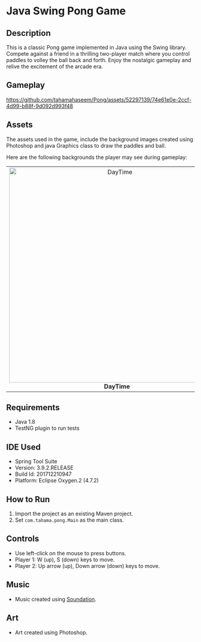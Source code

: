 # Java Swing Pong Game

## Description
This is a classic Pong game implemented in Java using the Swing library. Compete against a friend in a thrilling two-player match where you control paddles to volley the ball back and forth. Enjoy the nostalgic gameplay and relive the excitement of the arcade era.

## Gameplay

https://github.com/tahamahaseem/Pong/assets/52297139/74e61e0e-2ccf-4d99-b88f-9d092d993f48


## Assets

The assets used in the game, include the background images created using Photoshop and java Graphics class to draw the paddles and ball. 

Here are the following backgrounds the player may see during gameplay:

<table>
  <tr>
    <td align="center">
      <img width="576" alt="DayTime" src="https://github.com/tahamahaseem/Pong/assets/52297139/813f4b20-f61b-4c89-866c-7b600688df46">
      <br>
      <strong>DayTime</strong>
    </td>
    <td align="center">
      <img width="576" alt="NightTime" src="https://github.com/tahamahaseem/Pong/assets/52297139/5c07f750-03fc-49a3-8eb9-9435039324ef">
      <br>
      <strong>NightTime</strong>
    </td>
    <td align="center">
      <img width="576" alt="RainyDay" src="https://github.com/tahamahaseem/Pong/assets/52297139/01bb9b07-0139-46bc-9b7a-4f7502509814">
      <br>
      <strong>RainyDay</strong>
    </td>
    <td align="center">
      <img width="576" alt="SunRise" src="https://github.com/tahamahaseem/Pong/assets/52297139/c1f9369e-b57a-4d83-bb4a-5784d12fd219">
      <br>
      <strong>SunRise</strong>
    </td>
  </tr>
</table>

## Requirements

- Java 1.8
- TestNG plugin to run tests

## IDE Used

- Spring Tool Suite
- Version: 3.9.2.RELEASE
- Build Id: 201712210947
- Platform: Eclipse Oxygen.2 (4.7.2)

## How to Run

1. Import the project as an existing Maven project.
2. Set `com.tahama.pong.Main` as the main class.

## Controls

- Use left-click on the mouse to press buttons.
- Player 1: W (up), S (down) keys to move.
- Player 2: Up arrow (up), Down arrow (down) keys to move.

## Music

- Music created using [Soundation](https://soundation.com).

## Art

- Art created using Photoshop.



